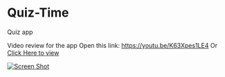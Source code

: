 # Quiz-Time
Quiz app

Video review for the app
Open this link: https://youtu.be/K63Xpes1LE4
Or [Click Here to view](https://youtu.be/K63Xpes1LE4)

[![Screen Shot](project_ScreenShot.jpg)]()
